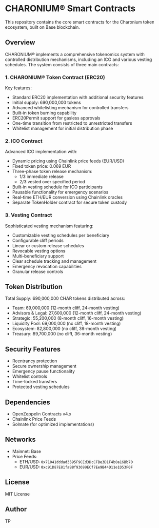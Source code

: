 # CHARONIUM® Smart Contracts

This repository contains the core smart contracts for the Charonium token ecosystem, built on Base blockchain.

## Overview

CHARONIUM® implements a comprehensive tokenomics system with controlled distribution mechanisms, including an ICO and various vesting schedules. The system consists of three main contracts:

### 1. CHARONIUM® Token Contract (ERC20)

Key features:
- Standard ERC20 implementation with additional security features
- Initial supply: 690,000,000 tokens
- Advanced whitelisting mechanism for controlled transfers
- Built-in token burning capability
- ERC20Permit support for gasless approvals
- One-time transition from restricted to unrestricted transfers
- Whitelist management for initial distribution phase

### 2. ICO Contract

Advanced ICO implementation with:
- Dynamic pricing using Chainlink price feeds (EUR/USD)
- Fixed token price: 0.069 EUR
- Three-phase token release mechanism:
  - 1/3 immediate release
  - 2/3 vested over specified period
- Built-in vesting schedule for ICO participants
- Pausable functionality for emergency scenarios
- Real-time ETH/EUR conversion using Chainlink oracles
- Separate TokenHolder contract for secure token custody

### 3. Vesting Contract

Sophisticated vesting mechanism featuring:
- Customizable vesting schedules per beneficiary
- Configurable cliff periods
- Linear or custom release schedules
- Revocable vesting options
- Multi-beneficiary support
- Clear schedule tracking and management
- Emergency revocation capabilities
- Granular release controls

## Token Distribution

Total Supply: 690,000,000 CHAR tokens distributed across:
- Team: 69,000,000 (12-month cliff, 24-month vesting)
- Advisors & Legal: 27,600,000 (12-month cliff, 24-month vesting)
- Strategic: 55,200,000 (8-month cliff, 16-month vesting)
- Liquidity Pool: 69,000,000 (no cliff, 18-month vesting)
- Ecosystem: 82,800,000 (no cliff, 36-month vesting)
- Treasury: 89,700,000 (no cliff, 36-month vesting)

## Security Features

- Reentrancy protection
- Secure ownership management
- Emergency pause functionality
- Whitelist controls
- Time-locked transfers
- Protected vesting schedules

## Dependencies

- OpenZeppelin Contracts v4.x
- Chainlink Price Feeds
- Solmate (for optimized implementations)

## Networks

- Mainnet: Base
- Price Feeds:
  - ETH/USD: `0x71041dddad3595F9CEd3DcCFBe3D1F4b0a16Bb70`
  - EUR/USD: `0xc91D87E81faB8f93699ECf7Ee9B44D11e1D53F0F`

## License

MIT License

## Author

TP
